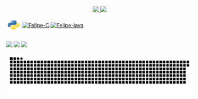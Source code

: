 <div align="center">
  <a href="https://github.com/Alef012">
  <img height="180em" src="https://github-readme-stats.vercel.app/api?username=Alef012&show_icons=true&theme=gotham&include_all_commits=true&count_private=true"/>
  <img height="180em" src="https://github-readme-stats.vercel.app/api/top-langs/?username=Alef012&layout=compact&langs_count=7&theme=gotham"/>
</div>
  <div style="display: inline_block"><br>
  <img align="center" alt="Felipe-Python" height="30" width="40" src="https://raw.githubusercontent.com/devicons/devicon/master/icons/python/python-original.svg">
  <img align="center" alt="Felipe-C" height="30" width="40" src="https://cdn.jsdelivr.net/gh/devicons/devicon/icons/c/c-original.svg">
  <img align="center" alt="Felipe-java" height="45" width="55" src="https://cdn.jsdelivr.net/gh/devicons/devicon/icons/java/java-original-wordmark.svg">
</div>
  
  ##
  
  <div> 
  <a href="https://instagram.com/alef_012" target="_blank"><img src="https://img.shields.io/badge/-Instagram-%23E4405F?style=for-the-badge&logo=instagram&logoColor=white" target="_blank"></a>
  <a href = "felipealef@gmail.com"><img src="https://img.shields.io/badge/-Gmail-%23333?style=for-the-badge&logo=gmail&logoColor=white" target="_blank"></a>
  <a href="https://www.linkedin.com/in/felipe-alef-rodrigues-28844a20a/" target="_blank"><img src="https://img.shields.io/badge/-LinkedIn-%230077B5?style=for-the-badge&logo=linkedin&logoColor=white" target="_blank"></a> 
 
  ![Snake animation](https://github.com/Alef012/Alef012/blob/output/github-contribution-grid-snake.svg)
 
</div>
